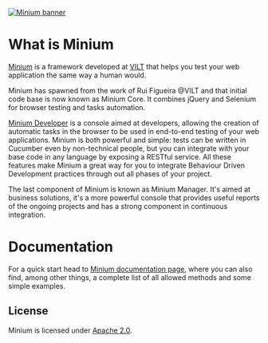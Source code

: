 
[![Minium banner](http://minium.vilt.io/images/minium_logo.png)](http://minium.vilt.io/)

What is Minium
==============

[Minium](http://minium.vilt.io/) is a framework developed at [VILT](http://vilt-group.com) that helps you test your web application the same way a human would.

Minium has spawned from the work of Rui Figueira @VILT and that initial code base is now known as Minium Core. It combines jQuery and Selenium for browser testing and tasks automation.

[Minium Developer](https://github.com/viltgroup/minium-tools/) is a console aimed at developers, allowing the creation of automatic tasks in the browser to be used in end-to-end testing of your web applications.
Minium is both powerful and simple: tests can be written in Cucumber even by non-technical people, but you can integrate with your base code in any language by exposing a RESTful service.
All these features make Minium a great way for you to integrate Behaviour Driven Development practices through out all phases of your project.

The last component of Minium is known as Minium Manager. It's aimed at business solutions, it's a more powerful console that provides useful reports of the ongoing projects and has a strong component in continuous integration.

Documentation
=============

For a quick start head to [Minium documentation page](http://minium.vilt.io/docs), where you can also find, among other things, a complete list of all allowed methods and some simple examples.

License
-------

Minium is licensed under [Apache 2.0](http://www.apache.org/licenses/LICENSE-2.0.html).

